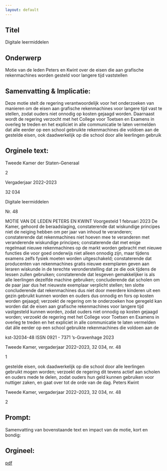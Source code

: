 ```yaml
---
layout: default
---
```

## Titel
Digitale leermiddelen
## Onderwerp
Motie van de leden Peters en Kwint over de eisen die aan grafische rekenmachines worden gesteld voor langere tijd vaststellen
## Samenvatting & Implicatie:

Deze motie stelt de regering verantwoordelijk voor het onderzoeken van manieren om de eisen aan grafische rekenmachines voor langere tijd vast te stellen, zodat ouders niet onnodig op kosten gejaagd worden. Daarnaast wordt de regering verzocht met het College voor Toetsen en Examens in overleg te treden en het expliciet in alle communicatie te laten vermelden dat alle eerder op een school gebruikte rekenmachines die voldoen aan de gestelde eisen, ook daadwerkelijk op die school door alle leerlingen gebruik
## Orginele text:


Tweede Kamer der Staten-Generaal

2

Vergaderjaar 2022–2023

32 034

Digitale leermiddelen

Nr. 48

MOTIE VAN DE LEDEN PETERS EN KWINT
Voorgesteld 1 februari 2023
De Kamer,
gehoord de beraadslaging,
constaterende dat wiskundige principes niet de neiging hebben om per
jaar van inhoud te veranderen;
constaterende dat rekenmachines niet hoeven mee te veranderen met
veranderende wiskundige principes;
constaterende dat met enige regelmaat nieuwe rekenmachines op de
markt worden gebracht met nieuwe functies die voor goed onderwijs niet
alleen onnodig zijn, maar tijdens examens zelfs fysiek moeten worden
uitgeschakeld;
constaterende dat producenten van rekenmachines gratis nieuwe
exemplaren geven aan leraren wiskunde in de terechte veronderstelling
dat ze die ook tijdens de lessen zullen gebruiken;
constaterende dat lesgeven gemakkelijker is als alle leerlingen dezelfde
machine gebruiken;
concluderende dat scholen om de paar jaar dus het nieuwste exemplaar
verplicht stellen;
ten slotte concluderende dat rekenmachines dus niet door meerdere
kinderen uit een gezin gebruikt kunnen worden en ouders dus onnodig en
fors op kosten worden gejaagd;
verzoekt de regering om te onderzoeken hoe geregeld kan worden dat de
eisen aan grafische rekenmachines voor langere tijd vastgesteld kunnen
worden, zodat ouders niet onnodig op kosten gejaagd worden;
verzoekt de regering met het College voor Toetsen en Examens in overleg
te treden en het expliciet in alle communicatie te laten vermelden dat álle
eerder op een school gebruikte rekenmachines die voldoen aan de

kst-32034-48
ISSN 0921 - 7371
’s-Gravenhage 2023

Tweede Kamer, vergaderjaar 2022–2023, 32 034, nr. 48

1



gestelde eisen, ook daadwerkelijk op die school door alle leerlingen
gebruikt mogen worden;
verzoekt de regering dit tevens actief aan scholen en ouders mede te
delen, zodat ouders hun geld kunnen gebruiken voor nuttiger zaken,
en gaat over tot de orde van de dag.
Peters
Kwint

Tweede Kamer, vergaderjaar 2022–2023, 32 034, nr. 48

2


## Prompt:
Samenvatting van bovenstaande text en impact van de motie, kort en bondig:

## Orgineel:
[pdf](https://gegevensmagazijn.tweedekamer.nl/OData/v4/2.0/Document(44cc339b-e4db-4ae1-a7f6-9922d4e25dc8)/resource)
